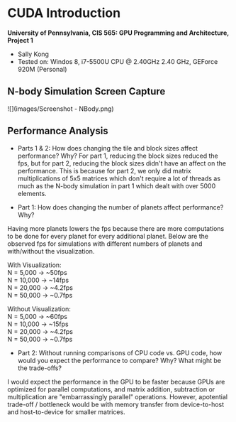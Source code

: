 CUDA Introduction
=================

**University of Pennsylvania, CIS 565: GPU Programming and Architecture, Project 1**

* Sally Kong
* Tested on: Windos 8, i7-5500U CPU @ 2.40GHz 2.40 GHz, GEForce 920M (Personal)

## N-body Simulation Screen Capture
![](images/Screenshot - NBody.png)

## Performance Analysis

* Parts 1 & 2: How does changing the tile and block sizes affect performance?
  Why?
For part 1, reducing the block sizes reduced the fps, but for part 2, reducing the block sizes didn't have an affect on the performance. This is because for part 2, we only did matrix multiplications of 5x5 matrices which don't require a lot of threads as much as the N-body simulation in part 1 which dealt with over 5000 elements. <br />

* Part 1: How does changing the number of planets affect performance? Why?

Having more planets lowers the fps because there are more computations to be done for every planet for every additional planet. Below are the observed fps for simulations with different numbers of planets and with/without the visualization.

With Visualization: <br />
N = 5,000 -> ~50fps <br />
N = 10,000 -> ~14fps <br />
N = 20,000 -> ~4.2fps <br />
N = 50,000 -> ~0.7fps <br />

Without Visualization: <br />
N = 5,000 -> ~60fps <br />
N = 10,000 -> ~15fps <br />
N = 20,000 -> ~4.2fps <br />
N = 50,000 -> ~0.7fps <br />

* Part 2: Without running comparisons of CPU code vs. GPU code, how would you
  expect the performance to compare? Why? What might be the trade-offs? <br />

I would expect the performance in the GPU to be faster because GPUs are optimized for parallel computations, and matrix addition, subtraction or multiplication are "embarrassingly parallel" operations. However, apotential trade-off / bottleneck would be with memory transfer from device-to-host and host-to-device for smaller matrices.
